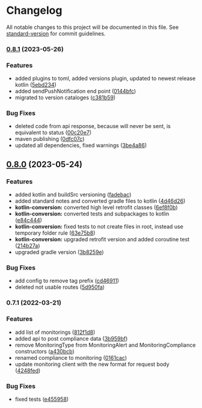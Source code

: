 # Changelog

All notable changes to this project will be documented in this file. See [standard-version](https://github.com/conventional-changelog/standard-version) for commit guidelines.

### [0.8.1](https://github.com/movisens/movisensxs-api/compare/0.8.0...0.8.1) (2023-05-26)


### Features

* added plugins to toml, added versions plugin, updated to newest release kotlin ([5ebd234](https://github.com/movisens/movisensxs-api/commit/5ebd234d3e620ad72c5e0f476c63a72cbc44a705))
* added sendPushNotification end point ([0144bfc](https://github.com/movisens/movisensxs-api/commit/0144bfc0388ce4712e3bd645d0411e3c5b9015c8))
* migrated to version cataloges ([c381b59](https://github.com/movisens/movisensxs-api/commit/c381b59b383c384bfb9e44c761c71fafe3c7993b))


### Bug Fixes

* deleted code from api response, because will never be sent, is equivalent to status ([00c20e7](https://github.com/movisens/movisensxs-api/commit/00c20e7f970ad7edf9f596776789f170292f2c23))
* maven publishing ([0dfc07c](https://github.com/movisens/movisensxs-api/commit/0dfc07c1c6025ed8bdccd4b0257acf23be59ec31))
* updated all dependencies, fixed warnings ([3be4a86](https://github.com/movisens/movisensxs-api/commit/3be4a8600ce9128c921ffcf9b01e4002a0f08987))

## [0.8.0](https://github.com/movisens/movisensxs-api/compare/v0.7.1...v0.8.0) (2023-05-24)


### Features

* added kotlin and buildSrc versioning ([fadebac](https://github.com/movisens/movisensxs-api/commit/fadebac135df66491da9ef032e75c723acc00934))
* added standard notes and converted gradle files to kotlin ([4d46d26](https://github.com/movisens/movisensxs-api/commit/4d46d26ca9bb6d304dd4b5d7e3c6a6b0815e230e))
* **kotlin-conversion:** converted high level retrofit classes ([6ef8f0b](https://github.com/movisens/movisensxs-api/commit/6ef8f0b3ef7139f8a33fdb38c59ae91448fa8875))
* **kotlin-conversion:** converted tests and subpackages to kotlin ([e84c444](https://github.com/movisens/movisensxs-api/commit/e84c444ebfdb350e0bd0043d84f1a8dba9865792))
* **kotlin-conversion:** fixed tests to not create files in root, instead use temporary folder rule ([63e75b8](https://github.com/movisens/movisensxs-api/commit/63e75b8fbd5e45fed1ae910b7361c9961eb814be))
* **kotlin-conversion:** upgraded retrofit version and added coroutine test ([214b27a](https://github.com/movisens/movisensxs-api/commit/214b27ab7e51b9c798d2e834638619b6b10a9d18))
* upgraded gradle version ([3b8259e](https://github.com/movisens/movisensxs-api/commit/3b8259e7db576ad29a81a460f25409b0cee8c365))


### Bug Fixes

* add config to remove tag prefix ([cd46911](https://github.com/movisens/movisensxs-api/commit/cd469114a4aeb7df232aa7266f9ba1c6c352c953))
* deleted not usable routes ([5d950fa](https://github.com/movisens/movisensxs-api/commit/5d950fa3e7b2c4896b0ec7b8928c86fa896112b7))

### 0.7.1 (2022-03-21)


### Features

* add list of monitorings ([812f1d8](https://github.com/movisens/movisensxs-api/commit/812f1d8fc161d3aa2dc49ccc68628dc236625126))
* added api to post compliance data ([3b959bf](https://github.com/movisens/movisensxs-api/commit/3b959bf49a6f7c98a12cd88d0e0d9a916544b7cd))
* remove MonitoringType from MonitoringAlert and MonitoringCompliance constructors ([a430bcb](https://github.com/movisens/movisensxs-api/commit/a430bcb99cd07058587d1a61b794c4eec2abc833))
* renamed compliance to monitoring ([0161cac](https://github.com/movisens/movisensxs-api/commit/0161cacdef10d3391e025640562b984e59363571))
* update monitoring client with the new format for request body ([4248fed](https://github.com/movisens/movisensxs-api/commit/4248fed3fb5f5be794cb6cc3fa3ef0329faaf44c))


### Bug Fixes

* fixed tests ([e455958](https://github.com/movisens/movisensxs-api/commit/e455958de792b213d04f89eec57daad70e587335))
